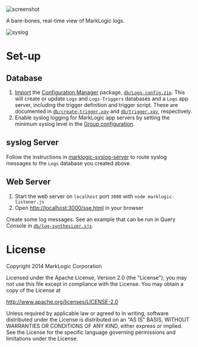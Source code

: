![screenshot](https://cloud.githubusercontent.com/assets/176233/11567984/a910ff2c-999e-11e5-8e5b-d7d63870cd88.png)

A bare-bones, real-time view of MarkLogic logs.

![syslog](https://cloud.githubusercontent.com/assets/176233/6114053/88432014-b069-11e4-91fe-ae0d8a210ef8.png)

# Set-up
## Database
1. [Import](http://docs.marklogic.com/guide/admin/config_manager#id_38038) the [Configuration Manager](http://localhost:8002/nav/?type=databases) package, [`db/Logs-config.zip`](db/Logs-config.zip). This will create or update `Logs` and `Logs-Triggers` databases and a `Logs` app server, including the trigger definition and trigger script. These are documented in [`db/create-trigger.xqy`](db/create-trigger.xqy) and [`db/trigger.xqy`](db/trigger.xqy), respectively.
2. Enable syslog logging for MarkLogic app servers by setting the minimum syslog level in the [Group configuration](http://docs.marklogic.com/guide/admin/groups#id_90097).

## syslog Server
Follow the instructions in [marklogic-syslog-server](https://github.com/jmakeig/marklogic-syslog-server) to route syslog messages to the `Logs` database you created above.

## Web Server
1. Start the web server on `localhost` port `3000` with `node marklogic-listener.js`
1. Open [http://localhost:3000/sse.html](http://localhost:3000/sse.html) in your browser

Create some log messages. See an example that can be run in Query Console in [`db/log-synthesizer.sjs`](db/log-synthesizer.sjs).

# License
Copyright 2014 MarkLogic Corporation

Licensed under the Apache License, Version 2.0 (the "License");
you may not use this file except in compliance with the License.
You may obtain a copy of the License at

   http://www.apache.org/licenses/LICENSE-2.0

Unless required by applicable law or agreed to in writing, software
distributed under the License is distributed on an "AS IS" BASIS,
WITHOUT WARRANTIES OR CONDITIONS OF ANY KIND, either express or implied.
See the License for the specific language governing permissions and
limitations under the License.

